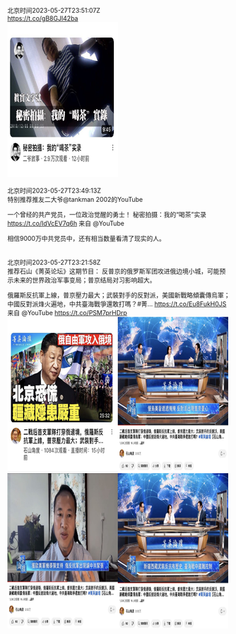 北京时间2023-05-27T23:51:07Z<br>https://t.co/gB8GJl42ba<br><img src='/temp/image/2023/u-Month-5/1662486599974649858_0.jpg' width='250' height='350'><br><br>北京时间2023-05-27T23:49:13Z<br>特别推荐推友二大爷@tankman 2002的YouTube

一个曾经的共产党员，一位政治觉醒的勇士！
秘密拍摄：我的“喝茶”实录 https://t.co/IdVcEV7q6h 来自 @YouTube

相信9000万中共党员中，还有相当数量看清了现实的人。<br><br><br>北京时间2023-05-27T23:21:58Z<br>推荐石山《菁英论坛》这期节目：
反普京的俄罗斯军团攻进俄边境小城，可能预示未来的世界政治军事变局；普京结局对习影响超大。

俄羅斯反抗軍上線，普京壓力最大；武裝對手的反對派，美國新戰略傾囊傳烏軍；中國反對派烽火遍地，中共臺海戰爭還敢打嗎？#菁... https://t.co/Eu8FukH0JS 来自 @YouTube https://t.co/PSM7prHDrp<br><img src='/temp/image/2023/u-Month-5/1662479264506167297_0.jpg' width='250' height='350'><img src='/temp/image/2023/u-Month-5/1662479264506167297_1.jpg' width='250' height='350'><img src='/temp/image/2023/u-Month-5/1662479264506167297_2.jpg' width='250' height='350'><img src='/temp/image/2023/u-Month-5/1662479264506167297_3.jpg' width='250' height='350'><br><br>